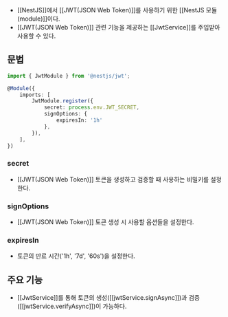 - [[NestJS]]에서 [[JWT(JSON Web Token)]]를 사용하기 위한 [[NestJS 모듈(module)]]이다.
- [[JWT(JSON Web Token)]] 관련 기능을 제공하는 [[JwtService]]를 주입받아 사용할 수 있다.


## 문법

```ts
import { JwtModule } from '@nestjs/jwt';

@Module({
    imports: [
        JwtModule.register({
            secret: process.env.JWT_SECRET,
            signOptions: {
                expiresIn: '1h'
            },
        }),
    ],
})
```

### secret

- [[JWT(JSON Web Token)]] 토큰을 생성하고 검증할 때 사용하는 비밀키를 설정한다.
### signOptions

- [[JWT(JSON Web Token)]] 토큰 생성 시 사용할 옵션들을 설정한다.
### expiresIn

- 토큰의 만료 시간('1h', '7d', '60s')을 설정한다.


## 주요 기능

- [[JwtService]]를 통해 토큰의 생성([[jwtService.signAsync]])과 검증([[jwtService.verifyAsync]])이 가능하다.

